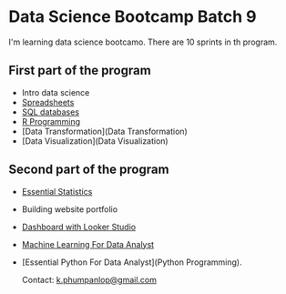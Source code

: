 # Data Science Bootcamp Batch 9

I'm learning data science bootcamo. There are 10 sprints in th program.

## First part of the program

- Intro data science
- [Spreadsheets](Spreadsheets)
- [SQL databases](SQLdatabases)
- [R Programming](R_programming)
- [Data Transformation](Data Transformation)
- [Data Visualization](Data Visualization)

## Second part of the program

- [Essential Statistics](Statistics)
- Building website portfolio
- [Dashboard with Looker Studio](Dashboard)
- [Machine Learning For Data Analyst](Machine_Learning)
- [Essential Python For Data Analyst](Python Programming).

  Contact: k.phumpanlop@gmail.com
